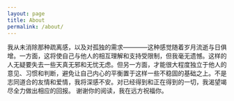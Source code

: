 ```yaml
---
layout: page
title: About
permalink: /about/
---
```


我从未消除那种疏离感，以及对孤独的需求————这种感觉随着岁月流逝与日俱增。一方面，这将使自己与他人的相互理解和支持受限制，但我毫无遗憾。这样的人无疑要失去一些天真无邪和无忧无虑。但另一方面，才能很大程度独立于他人的意见、习惯和判断，避免让自己内心的平衡置于这样一些不稳固的基础之上。不是志同道合的友情和爱情，我将深感不安。对已经得到和正在得到的一切，我渴望竭尽全力做出相应的回报。
谢谢你的阅读，我在远方祝福你。
